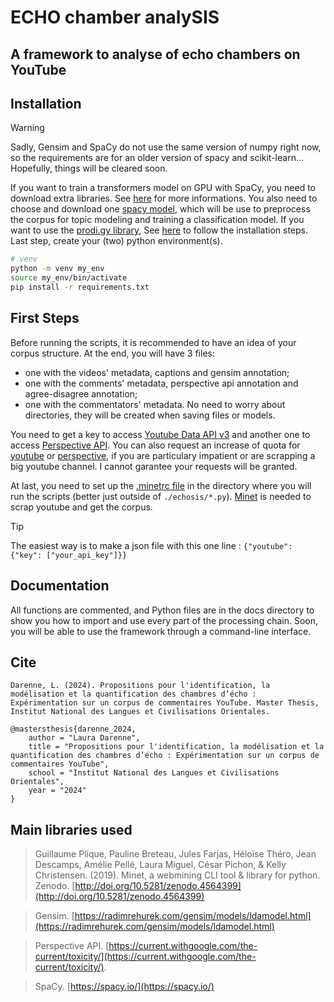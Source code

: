 # ECHO chamber analySIS
## A framework to analyse of echo chambers on YouTube


## Installation

> [!WARNING]
> Sadly, Gensim and SpaCy do not use the same version of numpy right now, so the requirements are for an older version of spacy and scikit-learn... Hopefully, things will be cleared soon.

If you want to train a transformers model on GPU with SpaCy, you need to download extra libraries. See [here](https://spacy.io/usage) for more informations. You also need to choose and download one [spacy model](https://spacy.io/models), which will be use to preprocess the corpus for topic modeling and training a classification model. If you want to use the [prodi.gy library](https://prodi.gy/), See [here](https://prodi.gy/docs/install) to follow the installation steps. Last step, create your (two) python environment(s).

```bash
# venv
python -m venv my_env
source my_env/bin/activate
pip install -r requirements.txt
```

## First Steps

Before running the scripts, it is recommended to have an idea of your corpus structure. At the end, you will have 3 files: 
- one with the videos' metadata, captions and gensim annotation;
- one with the comments' metadata, perspective api annotation and agree-disagree annotation;
- one with the commentators' metadata.
No need to worry about directories, they will be created when saving files or models.

You need to get a key to access [Youtube Data API v3](https://developers.google.com/youtube/registering_an_application) and another one to access [Perspective API](https://developers.google.com/codelabs/setup-perspective-api#5). You can also request an increase of quota for [youtube](https://support.google.com/youtube/contact/yt_api_form) or [perspective](https://developers.perspectiveapi.com/s/request-quota-increase?language=en_US), if you are particulary impatient or are scrapping a big youtube channel. I cannot garantee your requests will be granted.

At last, you need to set up the [.minetrc file](https://github.com/medialab/minet/blob/master/docs/cli.md#minetrc-config-files) in the directory where you will run the scripts (better just outside of `./echosis/*.py`). [Minet](https://github.com/medialab/minet) is needed to scrap youtube and get the corpus.

> [!TIP]
> The easiest way is to make a json file with this one line : `{"youtube": {"key": ["your_api_key"]}}`


## Documentation

All functions are commented, and Python files are in the docs directory to show you how to import and use every part of the processing chain. Soon, you will be able to use the framework through a command-line interface.

## Cite

```
Darenne, L. (2024). Propositions pour l'identification, la modélisation et la quantification des chambres d’écho : Expérimentation sur un corpus de commentaires YouTube. Master Thesis, Institut National des Langues et Civilisations Orientales.
```

```
@mastersthesis{darenne_2024,
    author = "Laura Darenne",
    title = "Propositions pour l'identification, la modélisation et la quantification des chambres d’écho : Expérimentation sur un corpus de commentaires YouTube",
    school = "Institut National des Langues et Civilisations Orientales",
    year = "2024"
}
```

## Main libraries used

> Guillaume Plique, Pauline Breteau, Jules Farjas, Héloïse Théro, Jean Descamps, Amélie Pellé, Laura Miguel, César Pichon, & Kelly Christensen. (2019). Minet, a webmining CLI tool & library for python. Zenodo. [http://doi.org/10.5281/zenodo.4564399](http://doi.org/10.5281/zenodo.4564399)

> Gensim. [https://radimrehurek.com/gensim/models/ldamodel.html](https://radimrehurek.com/gensim/models/ldamodel.html)

> Perspective API. [https://current.withgoogle.com/the-current/toxicity/](https://current.withgoogle.com/the-current/toxicity/).

> SpaCy. [https://spacy.io/](https://spacy.io/)
